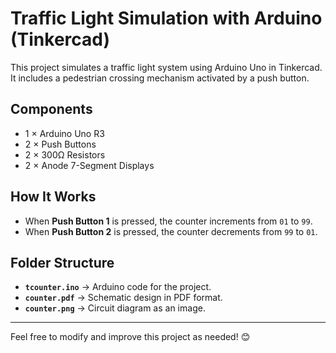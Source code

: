 # Traffic Light Simulation with Arduino (Tinkercad)

This project simulates a traffic light system using Arduino Uno in Tinkercad. It includes a pedestrian crossing mechanism activated by a push button.

## Components  
- 1 × Arduino Uno R3  
- 2 × Push Buttons  
- 2 × 300Ω Resistors  
- 2 × Anode 7-Segment Displays

## How It Works  
- When **Push Button 1** is pressed, the counter increments from `01` to `99`.  
- When **Push Button 2** is pressed, the counter decrements from `99` to `01`.

## Folder Structure  
- **`tcounter.ino`** → Arduino code for the project.
- **`counter.pdf`** → Schematic design in PDF format.
- **`counter.png`** → Circuit diagram as an image.

---

Feel free to modify and improve this project as needed! 😊
